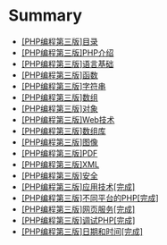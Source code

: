 # Summary

* [[PHP编程第三版]目录](README.md)
* [[PHP编程第三版]PHP介绍](di_1_zhang_php_jie_shao.md)
* [[PHP编程第三版]语言基础](di_2_zhang_yu_yan_ji_chu.md)
* [[PHP编程第三版]函数](di_3_zhang_han_shu.md)
* [[PHP编程第三版]字符串](di_4_zhang_zi_fu_chuan.md)
* [[PHP编程第三版]数组](di_5_zhang_shu_zu.md)
* [[PHP编程第三版]对象](di_6_zhang_dui_xiang.md)
* [[PHP编程第三版]Web技术](webji_zhu.md)
* [[PHP编程第三版]数组库](shu_zu_ku.md)
* [[PHP编程第三版]图像](tu_xiang.md)
* [[PHP编程第三版]PDF](pdf.md)
* [[PHP编程第三版]XML](xml.md)
* [[PHP编程第三版]安全](an_quan.md)
* [[PHP编程第三版]应用技术[完成]](ying_yong_ji_zhu.md)
* [[PHP编程第三版]不同平台的PHP[完成]](bu_tong_ping_tai_de_php.md)
* [[PHP编程第三版]网页服务[完成]](wang_ye_fu_wu.md)
* [[PHP编程第三版]调试PHP[完成]](diao_shi_php.md)
* [[PHP编程第三版]日期和时间[完成]](ri_qi_he_shi_jian.md)

